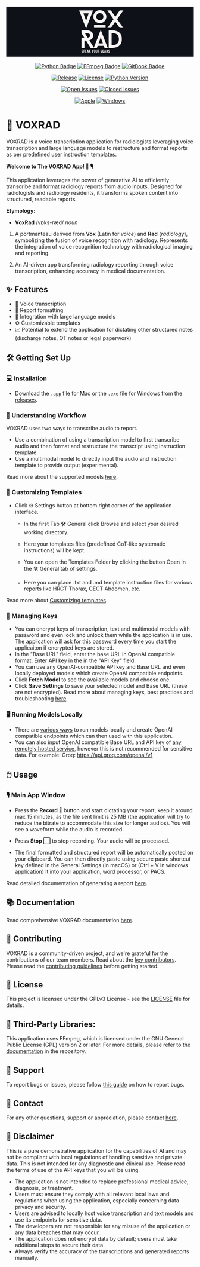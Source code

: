 <p align="center">
  <img src="images/voxrad_logo.jpg" alt="VOXRAD Logo" />
</p>

<div align="center">
  
[![Python Badge](https://img.shields.io/badge/Python-3776AB?logo=python&logoColor=fff&style=for-the-badge)](#)
[![FFmpeg Badge](https://img.shields.io/badge/FFmpeg-007808?logo=ffmpeg&logoColor=fff&style=for-the-badge)](https://github.com/drankush/voxrad/blob/main/docs/FFmpeg.md)
[![GitBook Badge](https://img.shields.io/badge/GitBook-BBDDE5?logo=gitbook&logoColor=000&style=for-the-badge)](https://voxrad.gitbook.io/voxrad)


[![Release](https://flat.badgen.net/badge/release/0.1.0-beta/blue?icon=github)](https://github.com/drankush/voxrad/releases)
[![License](https://flat.badgen.net/badge/license/GPLv3/green?icon=github)](https://github.com/drankush/voxrad/blob/main/LICENSE)
[![Python Version](https://flat.badgen.net/badge/python/3.11%20|%203.12/blue?icon=github)](#)

[![Open Issues](https://img.shields.io/github/issues/drankush/voxrad.svg?color=orange)](https://github.com/drankush/voxrad/issues)
[![Closed Issues](https://img.shields.io/github/issues-closed/drankush/voxrad.svg?color=red)](https://github.com/drankush/voxrad/issues?q=is%3Aissue+is%3Aclosed)


[![Apple](https://flat.badgen.net/badge/icon/apple?icon=apple&label)](https://github.com/drankush/VoxRad/releases/download/v0.3.0-beta/VoxRad_macOS_v0.3.0-beta.zip)
[![Windows](https://flat.badgen.net/badge/icon/windows?icon=windows&label)](https://github.com/drankush/voxrad/releases/download/beta/VoxRad_winOS_v0.1.0-beta.zip)


</div>

# 🚀 VOXRAD 

VOXRAD is a voice transcription application for radiologists leveraging voice transcription and large language models to restructure and format reports as per predefined user instruction templates.

**Welcome to The VOXRAD App! 🌟 🎙**

This application leverages the power of generative AI to efficiently transcribe and format radiology reports from audio inputs. Designed for radiologists and radiology residents, it transforms spoken content into structured, readable reports.

**Etymology:**

-  **VoxRad** /vɒks-ræd/ *noun*

1. A portmanteau derived from **Vox** (Latin for *voice*) and **Rad** (*radiology*), symbolizing the fusion of voice recognition with radiology. Represents the integration of voice recognition technology with radiological imaging and reporting.

2. An AI-driven app transforming radiology reporting through voice transcription, enhancing accuracy in medical documentation.

## ✨ Features 

- 🎤 Voice transcription
- 📝 Report formatting
- 🤖 Integration with large language models
- ⚙️ Customizable templates
- 📈 Potential to extend the application for dictating other structured notes (discharge notes, OT notes or legal paperwork)


## 🛠️ Getting Set Up

### 💻 Installation 

- Download the `.app` file for Mac or the `.exe` file for Windows from the [releases](https://github.com/drankush/voxrad/releases).

### 🔄 Understanding Workflow
VOXRAD uses two ways to transcribe audio to report.

- Use a combination of using a transcription model to first transcribe audio and then format and restructure the transcript using instruction template.
- Use a multimodal model to directly input the audio and instruction template to provide output (experimental).

Read more about the supported models [here](https://voxrad.gitbook.io/voxrad/fundamentals/getting-set-up/understanding-workflow#supported-llms).

### 📄 Customizing Templates

- Click ⚙️ Settings button at bottom right corner of the application interface.

  -  In the first Tab  🛠 General click Browse and select your desired working directory. 

  -  Here your templates files (predefined CoT-like systematic instructions) will be kept.

  - You can open the Templates Folder by clicking the button Open  in the 🛠 General  tab of settings.

  - Here you can place .txt and .md template instruction files for various reports like HRCT Thorax, CECT Abdomen, etc.

Read more about [Customizing templates](https://voxrad.gitbook.io/voxrad/fundamentals/getting-set-up/customizing-templates).


### 🔐 Managing Keys

- You can encrypt keys of transcription, text and multimodal models with password and even lock and unlock them while the application is in use. The application will ask for this password every time you start the applicaiton if encrypted keys are stored.
- In the "Base URL" field,  enter the base URL in OpenAI compatible format. Enter API key in the in the "API Key" field.
- You can use any OpenAI-compatible API key and Base URL and even locally deployed models which create OpenAI compatible endpoints.
- Click **Fetch Model** to see the available models and choose one.
- Click **Save Settings** to save your selected model and Base URL (these are not encrypted).
Read more about managing keys, best practices and troubleshooting [here](https://voxrad.gitbook.io/voxrad/fundamentals/getting-set-up/managing-keys).

### 🖥️ Running Models Locally

- There are [various ways](https://voxrad.gitbook.io/voxrad/running-models-locally) to run models locally and create OpenAI compatible endpoints which can then used with this application.
- You can also input OpenAI compatible Base URL and API key of [any remotely hosted service](https://voxrad.gitbook.io/voxrad/running-models-locally#remotely-hosted-models), however this is not recommended for sensitive data. For example: Groq: https://api.groq.com/openai/v1

## 🖱️ Usage 

### 🎙 Main App Window 

<!--
<p align="center">
  <img src="images/voxrad_gui.jpg" alt="VOXRAD Logo" />
</p>
-->



- Press the **Record 🔴** button and start dictating your report, keep it around max 15 minutes, as the file sent limit is 25 MB (the application will try to reduce the bitrate to accommodate this size for longer audios). You will see a waveform while the audio is recorded.

- Press **Stop ⬜️** to stop recording. Your audio will be processed.

- The final formatted and structured report will be automatically posted on your clipboard. You can then directly paste using secure paste shortcut key defined in the General Settings (in macOS) or  (Ctrl + V in windows application) it into your application, word processor, or PACS.

Read detailed documentation of generating a report [here](https://voxrad.gitbook.io/voxrad/user-guide/generating-a-report).

## 📚 Documentation 

Read comprehensive VOXRAD documentation [here](http://voxrad.gitbook.io/voxrad).

## 🌟 Contributing 

VOXRAD is a community-driven project, and we're grateful for the contributions of our team members. Read about the [key contributors](https://voxrad.gitbook.io/voxrad/support-and-contact/contributors). Please read the [contributing guidelines](CONTRIBUTING.md) before getting started.

## 📜 License 

This project is licensed under the GPLv3 License - see the [LICENSE](LICENSE) file for details.

## 🧩 Third-Party Libraries:

This application uses FFmpeg, which is licensed under the GNU General Public License (GPL) version 2 or later. For more details, please refer to the [documentation](https://github.com/drankush/voxrad/docs/FFmpeg.md/) in the repository.

## 🐞 Support 

To report bugs or issues, please follow [this guide](https://github.com/drankush/voxrad/blob/main/contributing.md#reporting-bugs) on how to report bugs.

## 📧 Contact 

For any other questions, support or appreciation, please contact [here](mailto:voxrad@drankush.com).

## 🚨 Disclaimer 

This is a pure demonstrative application for the capabilities of AI and may not be compliant with local regulations of handling sensitive and private data. This is not intended for any diagnostic and clinical use. Please read the terms of use of the API keys that you will be using.

- The application is not intended to replace professional medical advice, diagnosis, or treatment.
- Users must ensure they comply with all relevant local laws and regulations when using the application, especially concerning data privacy and security.
- Users are advised to locally host voice transcription and text models and use its endpoints for sensitive data.
- The developers are not responsible for any misuse of the application or any data breaches that may occur.
- The application does not encrypt data by default; users must take additional steps to secure their data.
- Always verify the accuracy of the transcriptions and generated reports manually.

